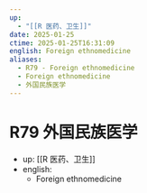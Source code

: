 ```yaml
---
up:
  - "[[R 医药、卫生]]"
date: 2025-01-25
ctime: 2025-01-25T16:31:09
english: Foreign ethnomedicine
aliases:
  - R79 - Foreign ethnomedicine
  - Foreign ethnomedicine
  - 外国民族医学
---
```


# R79 外国民族医学

- up: [[R 医药、卫生]]
- english:
	- Foreign ethnomedicine
